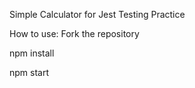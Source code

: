 Simple Calculator for Jest Testing Practice

How to use:
Fork the repository

npm install

npm start
